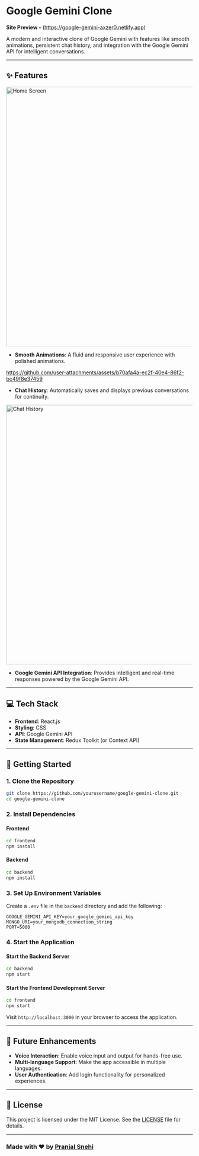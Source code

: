 # Google Gemini Clone

**Site Preview -** (https://google-gemini-axzer0.netlify.app)

A modern and interactive clone of Google Gemini with features like smooth animations, persistent chat history, and integration with the Google Gemini API for intelligent conversations.

---

## ✨ Features

<img src="https://github.com/user-attachments/assets/c2df601c-4c26-4623-ada4-bc6efe720215" alt="Home Screen" width="700" />

- **Smooth Animations**: A fluid and responsive user experience with polished animations.

https://github.com/user-attachments/assets/b70afa4a-ec2f-40e4-86f2-bc49f8e37459

- **Chat History**: Automatically saves and displays previous conversations for continuity.

<img src="https://github.com/user-attachments/assets/6350ba42-fe51-4c5e-98ac-7bfc04059e69" alt="Chat History" width="700" />

- **Google Gemini API Integration**: Provides intelligent and real-time responses powered by the Google Gemini API.

---

## 💻 Tech Stack

- **Frontend**: React.js
- **Styling**: CSS
- **API**: Google Gemini API
- **State Management**: Redux Toolkit (or Context API)

---

## 🚀 Getting Started

### 1. Clone the Repository
```bash
git clone https://github.com/yourusername/google-gemini-clone.git
cd google-gemini-clone
```

### 2. Install Dependencies

#### Frontend
```bash
cd frontend
npm install
```

#### Backend
```bash
cd backend
npm install
```

### 3. Set Up Environment Variables

Create a `.env` file in the `backend` directory and add the following:
```env
GOOGLE_GEMINI_API_KEY=your_google_gemini_api_key
MONGO_URI=your_mongodb_connection_string
PORT=5000
```

### 4. Start the Application

#### Start the Backend Server
```bash
cd backend
npm start
```

#### Start the Frontend Development Server
```bash
cd frontend
npm start
```

Visit `http://localhost:3000` in your browser to access the application.

---

## 🌟 Future Enhancements

- **Voice Interaction**: Enable voice input and output for hands-free use.
- **Multi-language Support**: Make the app accessible in multiple languages.
- **User Authentication**: Add login functionality for personalized experiences.

---

## 📜 License

This project is licensed under the MIT License. See the [LICENSE](LICENSE) file for details.

---

### Made with ❤️ by [Pranjal Snehi](https://github.com/AXZER10)
